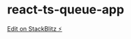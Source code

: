 # react-ts-queue-app

[Edit on StackBlitz ⚡️](https://stackblitz.com/edit/stackblitz-starters-stguyc)